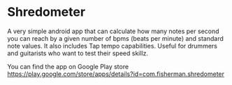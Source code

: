 # Shredometer
A very simple android app that can calculate how many notes per second you can reach by a given number of bpms (beats per minute) and standard note values. It also includes Tap tempo capabilities. Useful for drummers and guitarists who want to test their speed skillz.

You can find the app on Google Play store <br/>
https://play.google.com/store/apps/details?id=com.fisherman.shredometer